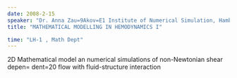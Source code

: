 ```yaml
---
date: 2008-2-15
speaker: "Dr. Anna Zau=9Akov=E1 Institute of Numerical Simulation, Hamburg University of Technology, Germany"
title: "MATHEMATICAL MODELLING IN HEMODYNAMICS I"

time: "LH-1 , Math Dept"
---
```

2D Mathematical model an numerical simulations of non-Newtonian shear depen=
dent=20
flow with fluid-structure interaction
